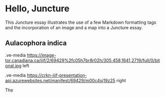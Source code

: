 # Hello, Juncture

This Juncture essay illustrates the use of a few Markdown formatting tags and the incorporation of an image and a map into a Juncture essay.

## Aulacophora indica
.ve-media https://image-tor.canadiana.ca/iiif/2/69429%2fc05h7br8r02h/305,458,1641,2719/full/0/bitonal.jpg
left

.ve-media https://crkn-iiif-presentation-api.azurewebsites.net/manifest/69429/m00c4sj19z25 right



The